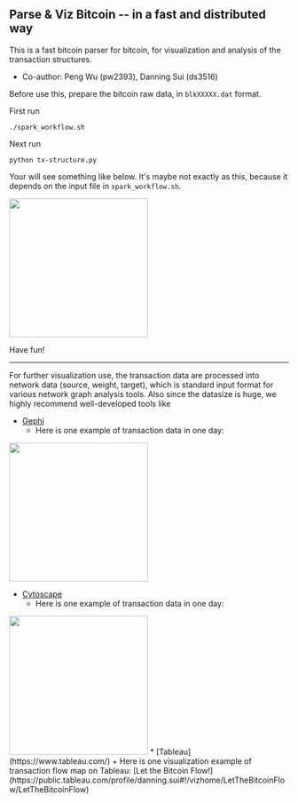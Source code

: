 ## Parse & Viz Bitcoin -- in a fast and distributed way

This is a fast bitcoin parser for bitcoin, for visualization and analysis of the transaction structures.

* Co-author: Peng Wu (pw2393), Danning Sui (ds3516)

Before use this, prepare the bitcoin raw data, in `blkXXXXX.dat` format.

First run
```
./spark_workflow.sh
```

Next run
```
python tx-structure.py
```

Your will see something like below. It's maybe not exactly as this, because it depends on the input file in `spark_workflow.sh`.

<img src="https://github.com/pw2393/btc-parser-spark/blob/master/fig2-0.png" width="250">

Have fun!

-------
For further visualization use, the transaction data are processed into network data (source, weight, target), which is standard input format for various network graph analysis tools. Also since the datasize is huge, we highly recommend well-developed tools like 
  * [Gephi](https://gephi.org)
    + Here is one example of transaction data in one day:
<img src="https://github.com/pw2393/btc-parser-spark/blob/master/gephi.png" width="250">

  * [Cytoscape](http://www.cytoscape.org)
    + Here is one example of transaction data in one day:
<img src="https://github.com/pw2393/btc-parser-spark/blob/master/cyto.png" width="250">
  * [Tableau](https://www.tableau.com/)
    + Here is one visualization example of transaction flow map on Tableau: [Let the Bitcoin Flow!](https://public.tableau.com/profile/danning.sui#!/vizhome/LetTheBitcoinFlow/LetTheBitcoinFlow)
 
